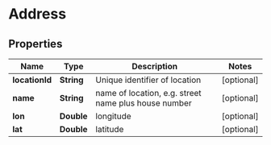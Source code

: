 
# Address

## Properties
Name | Type | Description | Notes
------------ | ------------- | ------------- | -------------
**locationId** | **String** | Unique identifier of location |  [optional]
**name** | **String** | name of location, e.g. street name plus house number |  [optional]
**lon** | **Double** | longitude |  [optional]
**lat** | **Double** | latitude |  [optional]



